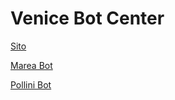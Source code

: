 # Venice Bot Center

[Sito](https://venicebotcenter.org/)

[Marea Bot](https://t.me/mareavenezia)

[Pollini Bot](https://t.me/pollini_veneziani)
